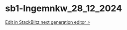 # sb1-lngemnkw_28_12_2024

[Edit in StackBlitz next generation editor ⚡️](https://stackblitz.com/~/github.com/buildmendley/sb1-lngemnkw_28_12_2024)